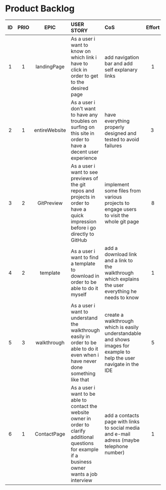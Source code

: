 # **Product Backlog**
<!--ID 	 	  Prio      Epic 		  User Story     CoS		Effort -->
|   ID   |  PRIO  |   EPIC   |                           USER STORY                         |                                     CoS                                       | Effort | Spent Time |
| :------: | :----: | :------: | :----------------------------------------------------------- | :------------------------------------------------------------------------------------------------------ | :----: | :----: |
| 1 | 1 | landingPage | As a user i want to know on which link i have to click in order to get to the desired page |  add navigation bar and add self explanary links | 1 | ~1h |
| 2 | 1 | entireWebsite | As a user i don't want to have any troubles on surfing on this site in order to have a decent user experience| have everything properly designed and tested to avoid failures | 3 | - |
| 3 | 2 | GitPreview |  As a user i want to see previews of the git repos and projects in order to have a quick impression before i go directly to GitHub | implement some files from various projects to engage users to visit the whole git page | 8 | - |
| 4 | 2 | template | As a user i want to find a template to download in order to be able to do it myself| add a download link and a link to the walkthrough which explains the user everything he needs to know| 1 | ~ 1h |
| 5 | 3 | walkthrough | As a user i want to understand the walkthrough easily in order to be able to do it even when i have never done something like that | create a walkthrough which is easily understandable and shows images for example to help the user navigate in the IDE | 5 | - |
| 6 | 1 | ContactPage | As a user i want to be able to contact the website owner in order to clarify additional questions for example if a business owner wants a job interview| add a contacts page with links to social media and e-mail adress (maybe telephone number) | 1 | - |